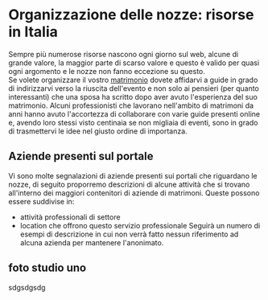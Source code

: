 # Organizzazione delle nozze: risorse in Italia
Sempre più numerose risorse nascono ogni giorno sul web, alcune di grande valore, la maggior parte di scarso valore e questo è valido per quasi ogni argomento e le nozze non fanno eccezione su questo.<br>
Se volete organizzare il vostro <A HREF=http://www.nozzespeciali.it/>matrimonio</A> dovete affidarvi a guide in grado di indirizzarvi verso la riuscita dell'evento e non solo ai pensieri (per quanto interessanti) che una sposa ha scritto dopo aver avuto l'esperienza del suo matrimonio. Alcuni professionisti che lavorano nell'ambito di matrimoni da anni hanno avuto l'accortezza di collaborare con varie guide presenti online e, avendo loro stessi visto centinaia se non migliaia di eventi, sono in grado di trasmettervi le idee nel giusto ordine di importanza.
## Aziende presenti sul portale
Vi sono molte segnalazioni di aziende presenti sui portali che riguardano le nozze, di seguito proporremo descrizioni di alcune attività che si trovano all'interno dei maggiori contenitori di aziende di matrimoni. Queste possono essere suddivise in:
- attività professionali di settore
- location che offrono questo servizio professionale
Seguirà un numero di esempi di descrizione in cui non verrà fatto nessun riferimento ad alcuna azienda per mantenere l'anonimato.
## foto studio uno
sdgsdgsdg

